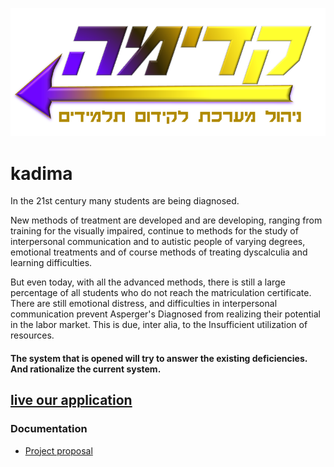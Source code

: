 
![logo1](https://github.com/sarabuc/kadima/blob/master/documents/logo.png)
# kadima


In the 21st century many students are being diagnosed.

New methods of treatment are developed and  are developing, ranging from training for the visually impaired,  continue to methods for the study of interpersonal communication and to autistic people of varying degrees, emotional treatments and of course methods of treating dyscalculia and learning difficulties.

But even today, with all the advanced methods, there is still a large percentage of all students who do not reach the matriculation certificate. There are still emotional distress, and difficulties in interpersonal communication prevent Asperger's Diagnosed from realizing their potential in the labor market.
This is due, inter alia, to the Insufficient utilization of resources.

#### The system that is opened will try to answer the existing deficiencies. And rationalize the current system.

  ## [live our application](https://github.com/sarabuc/kadima/wiki)
  
  ### Documentation
- [Project proposal ](https://github.com/sarabuc/kadima/wiki)



